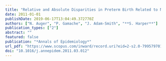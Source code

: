 ```yaml
---
title: "Relative and Absolute Disparities in Preterm Birth Related to Neighborhood Education"
date: 2011-01-01
publishDate: 2019-06-17T13:04:49.372770Z
authors: ["N. Auger", "P. Gamache", "J. Adam-Smith", "**S. Harper**"]
publication_types: ["2"]
abstract: ""
featured: false
publication: "*Annals of Epidemiology*"
url_pdf: "https://www.scopus.com/inward/record.uri?eid=2-s2.0-79957970135&doi=10.1016%2fj.annepidem.2011.03.012&partnerID=40&md5=6990feffceb6c4b65c8076efbda10433"
doi: "10.1016/j.annepidem.2011.03.012"
---
```



